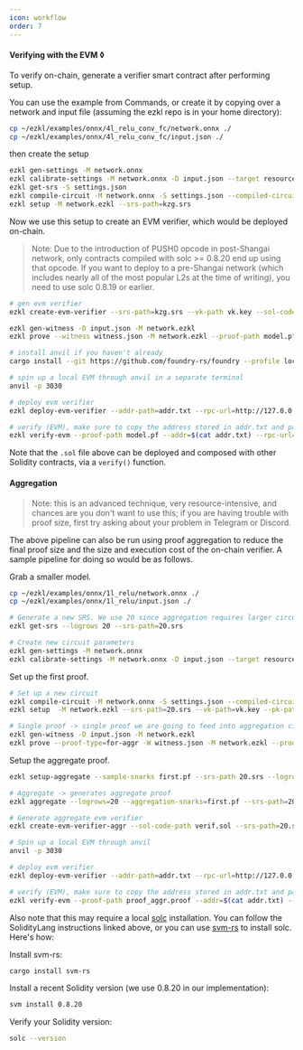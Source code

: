```yaml
---
icon: workflow
order: 7
---
```

#### Verifying with the EVM ◊

To verify on-chain, generate a verifier smart contract after performing setup.

You can use the example from Commands, or create it by copying over a network and input file (assuming the ezkl repo is in your home directory):

```bash
cp ~/ezkl/examples/onnx/4l_relu_conv_fc/network.onnx ./
cp ~/ezkl/examples/onnx/4l_relu_conv_fc/input.json ./
```

then create the setup

```bash
ezkl gen-settings -M network.onnx
ezkl calibrate-settings -M network.onnx -D input.json --target resources
ezkl get-srs -S settings.json
ezkl compile-circuit -M network.onnx -S settings.json --compiled-circuit network.ezkl
ezkl setup -M network.ezkl --srs-path=kzg.srs
```

Now we use this setup to create an EVM verifier, which would be deployed on-chain.

> Note: Due to the introduction of PUSH0 opcode in post-Shangai network, only contracts compiled with solc >= 0.8.20 end up using that opcode. If you want to deploy to a pre-Shangai network (which includes nearly all of the most popular L2s at the time of writing), you need to use solc 0.8.19 or earlier.

```bash
# gen evm verifier
ezkl create-evm-verifier --srs-path=kzg.srs --vk-path vk.key --sol-code-path verif.sol --settings-path=settings.json
```

```bash
ezkl gen-witness -D input.json -M network.ezkl
ezkl prove --witness witness.json -M network.ezkl --proof-path model.pf --pk-path pk.key --srs-path=kzg.srs
```

```bash
# install anvil if you haven't already
cargo install --git https://github.com/foundry-rs/foundry --profile local --locked anvil
```

```bash
# spin up a local EVM through anvil in a separate terminal 
anvil -p 3030
```

```bash
# deploy evm verifier
ezkl deploy-evm-verifier --addr-path=addr.txt --rpc-url=http://127.0.0.1:3030 --sol-code-path verif.sol 
```

```bash
# verify (EVM), make sure to copy the address stored in addr.txt and paste it into the addr param
ezkl verify-evm --proof-path model.pf --addr=$(cat addr.txt) --rpc-url=http://127.0.0.1:3030
```

Note that the `.sol` file above can be deployed and composed with other Solidity contracts, via a `verify()` function.

#### Aggregation

> Note: this is an advanced technique, very resource-intensive, and chances are you don't want to use this; if you are having trouble with proof size, first try asking about your problem in Telegram or Discord.

The above pipeline can also be run using proof aggregation to reduce the final proof size and the size and execution cost of the on-chain verifier. A sample pipeline for doing so would be as follows.

Grab a smaller model.

```bash
cp ~/ezkl/examples/onnx/1l_relu/network.onnx ./
cp ~/ezkl/examples/onnx/1l_relu/input.json ./
```

```bash
# Generate a new SRS. We use 20 since aggregation requires larger circuits (more commonly 23+).
ezkl get-srs --logrows 20 --srs-path=20.srs
```

```bash
# Create new circuit parameters
ezkl gen-settings -M network.onnx
ezkl calibrate-settings -M network.onnx -D input.json --target resources
```

Set up the first proof.

```bash
# Set up a new circuit
ezkl compile-circuit -M network.onnx -S settings.json --compiled-circuit network.ezkl
ezkl setup  -M network.ezkl --srs-path=20.srs --vk-path=vk.key --pk-path=pk.key 
```

```bash
# Single proof -> single proof we are going to feed into aggregation circuit. (Mock)-verifies + verifies natively as sanity check
ezkl gen-witness -D input.json -M network.ezkl
ezkl prove --proof-type=for-aggr -W witness.json -M network.ezkl --proof-path first.pf --srs-path=20.srs  --pk-path=pk.key
```

Setup the aggregate proof.

```bash
ezkl setup-aggregate --sample-snarks first.pf --srs-path 20.srs --logrows 20
```

```bash
# Aggregate -> generates aggregate proof
ezkl aggregate --logrows=20 --aggregation-snarks=first.pf --srs-path=20.srs --pk-path pk_aggr.key 
```

```bash
# Generate aggregate evm verifier
ezkl create-evm-verifier-aggr --sol-code-path verif.sol --srs-path=20.srs --vk-path vk_aggr.key --aggregation-settings=settings.json
```

```bash
# Spin up a local EVM through anvil 
anvil -p 3030
```

```bash
# deploy evm verifier
ezkl deploy-evm-verifier --addr-path=addr.txt --rpc-url=http://127.0.0.1:3030 --sol-code-path verif.sol 
```

```bash
# verify (EVM), make sure to copy the address stored in addr.txt and paste it into the addr param
ezkl verify-evm --proof-path proof_aggr.proof --addr=$(cat addr.txt) --rpc-url=http://127.0.0.1:3030
```

Also note that this may require a local [solc](https://docs.soliditylang.org/en/v0.8.17/installing-solidity.html) installation. You can follow the SolidityLang instructions linked above, or you can use [svm-rs](https://github.com/alloy-rs/svm-rs) to install solc. Here's how:

Install svm-rs:

```bash
cargo install svm-rs
```

Install a recent Solidity version (we use 0.8.20 in our implementation):

```bash
svm install 0.8.20
```

Verify your Solidity version:

```bash
solc --version
```
